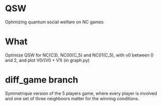 # QSW
Optimizing quantum social welfare on NC games

# What

Optimize QSW for NC(C3), NC00(C_5) and NC01(C_5), with v0 between 0 and 2, and plot V0/(V0 + V1) (in graph.py)

# diff_game branch

Symmetrique version of the 5 players game, where every player is involved and one set of three neighboors matter for the winning conditions.
